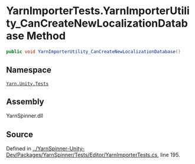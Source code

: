 # YarnImporterTests.YarnImporterUtility_CanCreateNewLocalizationDatabase Method


```csharp
public void YarnImporterUtility_CanCreateNewLocalizationDatabase()
```



## Namespace
[`Yarn.Unity.Tests`](/api/csharp/yarn.unity.tests/README.md)

## Assembly
YarnSpinner.dll

## Source
Defined in [../YarnSpinner-Unity-Dev/Packages/YarnSpinner/Tests/Editor/YarnImporterTests.cs](https://github.com/YarnSpinnerTool/YarnSpinner-Unity//blob/develop/Tests/Editor/YarnImporterTests.cs#L195), line 195.
